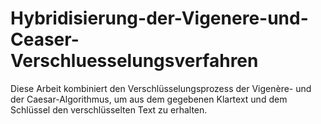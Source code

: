# Hybridisierung-der-Vigenere-und-Ceaser-Verschluesselungsverfahren
Diese Arbeit kombiniert den Verschlüsselungsprozess der Vigenère- und der Caesar-Algorithmus, 
um aus dem gegebenen Klartext und dem Schlüssel den verschlüsselten Text zu erhalten.
